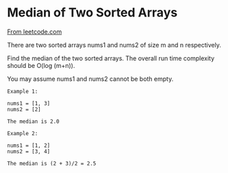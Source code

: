 # Median of Two Sorted Arrays
[From leetcode.com](https://leetcode.com/problems/median-of-two-sorted-arrays/)

There are two sorted arrays nums1 and nums2 of size m and n respectively.

Find the median of the two sorted arrays. The overall run time complexity should be O(log (m+n)).

You may assume nums1 and nums2 cannot be both empty.

```
Example 1:

nums1 = [1, 3]
nums2 = [2]

The median is 2.0
```


```
Example 2:

nums1 = [1, 2]
nums2 = [3, 4]

The median is (2 + 3)/2 = 2.5
```
